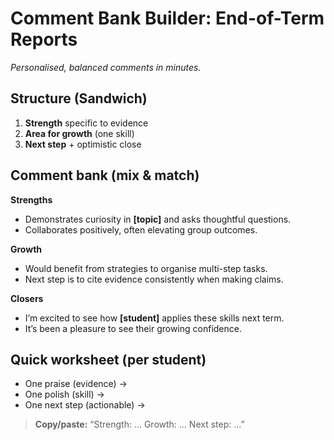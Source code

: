 ﻿# Comment Bank Builder: End-of-Term Reports
*Personalised, balanced comments in minutes.*

## Structure (Sandwich)
1. **Strength** specific to evidence  
2. **Area for growth** (one skill)  
3. **Next step** + optimistic close

## Comment bank (mix & match)
**Strengths**
- Demonstrates curiosity in **[topic]** and asks thoughtful questions.
- Collaborates positively, often elevating group outcomes.

**Growth**
- Would benefit from strategies to organise multi-step tasks.
- Next step is to cite evidence consistently when making claims.

**Closers**
- I’m excited to see how **[student]** applies these skills next term.
- It’s been a pleasure to see their growing confidence.

## Quick worksheet (per student)
- One praise (evidence) →  
- One polish (skill) →  
- One next step (actionable) →

> **Copy/paste:** “Strength: … Growth: … Next step: …”
